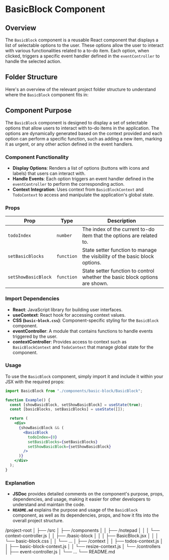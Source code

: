 # BasicBlock Component

## Overview

The `BasicBlock` component is a reusable React component that displays a list of selectable options to the user. These options allow the user to interact with various functionalities related to a to-do item. Each option, when clicked, triggers a specific event handler defined in the `eventController` to handle the selected action.

## Folder Structure

Here's an overview of the relevant project folder structure to understand where the `BasicBlock` component fits in:

## Component Purpose

The `BasicBlock` component is designed to display a set of selectable options that allow users to interact with to-do items in the application. The options are dynamically generated based on the context provided and each option can perform a specific function, such as adding a new item, marking it as urgent, or any other action defined in the event handlers.

### Component Functionality

- **Display Options**: Renders a list of options (buttons with icons and labels) that users can interact with.
- **Handle Events**: Each option triggers an event handler defined in the `eventController` to perform the corresponding action.
- **Context Integration**: Uses context from `BasicBlockContext` and `TodoContext` to access and manipulate the application's global state.

### Props

| Prop                | Type       | Description                                                                 |
| ------------------- | ---------- | --------------------------------------------------------------------------- |
| `todoIndex`         | `number`   | The index of the current to-do item that the options are related to.        |
| `setBasicBlocks`    | `function` | State setter function to manage the visibility of the basic block options.  |
| `setShowBasicBlock` | `function` | State setter function to control whether the basic block options are shown. |

### Import Dependencies

- **React**: JavaScript library for building user interfaces.
- **useContext**: React hook for accessing context values.
- **CSS (`basic-block.css`)**: Component-specific styling for the `BasicBlock` component.
- **eventController**: A module that contains functions to handle events triggered by the user.
- **contextController**: Provides access to context such as `BasicBlockContext` and `TodoContext` that manage global state for the component.

### Usage

To use the `BasicBlock` component, simply import it and include it within your JSX with the required props:

```jsx
import BasicBlock from "./components/basic-block/BasicBlock";

function Example() {
  const [showBasicBlock, setShowBasicBlock] = useState(true);
  const [basicBlocks, setBasicBlocks] = useState([]);

  return (
    <div>
      {showBasicBlock && (
        <BasicBlock
          todoIndex={0}
          setBasicBlocks={setBasicBlocks}
          setShowBasicBlock={setShowBasicBlock}
        />
      )}
    </div>
  );
}
```

### Explanation

- **JSDoc** provides detailed comments on the component's purpose, props, dependencies, and usage, making it easier for other developers to understand and maintain the code.
- **`README.md`** explains the purpose and usage of the `BasicBlock` component, as well as its dependencies, props, and how it fits into the overall project structure.

/project-root
│
├── /src
│ ├── /components
│ │ ├── /notepad
│ │ │ └── context-controller.js
│ │ ├── /basic-block
│ │ │ ├── BasicBlock.jsx
│ │ │ └── basic-block.css
│ │ └── ...
│ ├── /context
│ │ ├── todos-context.js
│ │ ├── basic-block-context.js
│ │ └── resize-context.js
│ └── /controllers
│ ├── event-controller.js
│ └── ...
└── README.md
